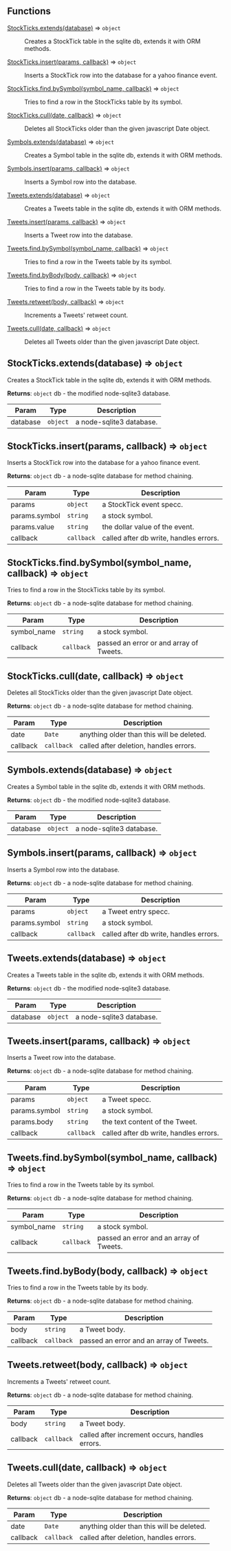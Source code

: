 ## Functions

<dl>
<dt><a href="#StockTicks.extends">StockTicks.extends(database)</a> ⇒ <code>object</code></dt>
<dd><p>Creates a StockTick table in the sqlite db, extends it with ORM methods.</p>
</dd>
<dt><a href="#StockTicks.insert">StockTicks.insert(params, callback)</a> ⇒ <code>object</code></dt>
<dd><p>Inserts a StockTick row into the database for a yahoo finance event.</p>
</dd>
<dt><a href="#StockTicks.find.bySymbol">StockTicks.find.bySymbol(symbol_name, callback)</a> ⇒ <code>object</code></dt>
<dd><p>Tries to find a row in the StockTicks table by its symbol.</p>
</dd>
<dt><a href="#StockTicks.cull">StockTicks.cull(date, callback)</a> ⇒ <code>object</code></dt>
<dd><p>Deletes all StockTicks older than the given javascript Date object.</p>
</dd>
<dt><a href="#Symbols.extends">Symbols.extends(database)</a> ⇒ <code>object</code></dt>
<dd><p>Creates a Symbol table in the sqlite db, extends it with ORM methods.</p>
</dd>
<dt><a href="#Symbols.insert">Symbols.insert(params, callback)</a> ⇒ <code>object</code></dt>
<dd><p>Inserts a Symbol row into the database.</p>
</dd>
<dt><a href="#Tweets.extends">Tweets.extends(database)</a> ⇒ <code>object</code></dt>
<dd><p>Creates a Tweets table in the sqlite db, extends it with ORM methods.</p>
</dd>
<dt><a href="#Tweets.insert">Tweets.insert(params, callback)</a> ⇒ <code>object</code></dt>
<dd><p>Inserts a Tweet row into the database.</p>
</dd>
<dt><a href="#Tweets.find.bySymbol">Tweets.find.bySymbol(symbol_name, callback)</a> ⇒ <code>object</code></dt>
<dd><p>Tries to find a row in the Tweets table by its symbol.</p>
</dd>
<dt><a href="#Tweets.find.byBody">Tweets.find.byBody(body, callback)</a> ⇒ <code>object</code></dt>
<dd><p>Tries to find a row in the Tweets table by its body.</p>
</dd>
<dt><a href="#Tweets.retweet">Tweets.retweet(body, callback)</a> ⇒ <code>object</code></dt>
<dd><p>Increments a Tweets&#39; retweet count.</p>
</dd>
<dt><a href="#Tweets.cull">Tweets.cull(date, callback)</a> ⇒ <code>object</code></dt>
<dd><p>Deletes all Tweets older than the given javascript Date object.</p>
</dd>
</dl>

<a name="StockTicks.extends"></a>

## StockTicks.extends(database) ⇒ <code>object</code>
Creates a StockTick table in the sqlite db, extends it with ORM methods.

**Returns**: <code>object</code> db - the modified node-sqlite3 database.

| Param | Type | Description |
| --- | --- | --- |
| database | <code>object</code> | a node-sqlite3 database. |

<a name="StockTicks.insert"></a>

## StockTicks.insert(params, callback) ⇒ <code>object</code>
Inserts a StockTick row into the database for a yahoo finance event.

**Returns**: <code>object</code> db - a node-sqlite database for method chaining.

| Param | Type | Description |
| --- | --- | --- |
| params | <code>object</code> | a StockTick event specc. |
| params.symbol | <code>string</code> | a stock symbol. |
| params.value | <code>string</code> | the dollar value of the event. |
| callback | <code>callback</code> | called after db write, handles errors. |

<a name="StockTicks.find.bySymbol"></a>

## StockTicks.find.bySymbol(symbol_name, callback) ⇒ <code>object</code>
Tries to find a row in the StockTicks table by its symbol.

**Returns**: <code>object</code> db - a node-sqlite database for method chaining.

| Param | Type | Description |
| --- | --- | --- |
| symbol_name | <code>string</code> | a stock symbol. |
| callback | <code>callback</code> | passed an error or and array of Tweets. |

<a name="StockTicks.cull"></a>

## StockTicks.cull(date, callback) ⇒ <code>object</code>
Deletes all StockTicks older than the given javascript Date object.

**Returns**: <code>object</code> db - a node-sqlite database for method chaining.

| Param | Type | Description |
| --- | --- | --- |
| date | <code>Date</code> | anything older than this will be deleted. |
| callback | <code>callback</code> | called after deletion, handles errors. |

<a name="Symbols.extends"></a>

## Symbols.extends(database) ⇒ <code>object</code>
Creates a Symbol table in the sqlite db, extends it with ORM methods.

**Returns**: <code>object</code> db - the modified node-sqlite3 database.

| Param | Type | Description |
| --- | --- | --- |
| database | <code>object</code> | a node-sqlite3 database. |

<a name="Symbols.insert"></a>

## Symbols.insert(params, callback) ⇒ <code>object</code>
Inserts a Symbol row into the database.

**Returns**: <code>object</code> db - a node-sqlite database for method chaining.

| Param | Type | Description |
| --- | --- | --- |
| params | <code>object</code> | a Tweet entry specc. |
| params.symbol | <code>string</code> | a stock symbol. |
| callback | <code>callback</code> | called after db write, handles errors. |

<a name="Tweets.extends"></a>

## Tweets.extends(database) ⇒ <code>object</code>
Creates a Tweets table in the sqlite db, extends it with ORM methods.

**Returns**: <code>object</code> db - the modified node-sqlite3 database.

| Param | Type | Description |
| --- | --- | --- |
| database | <code>object</code> | a node-sqlite3 database. |

<a name="Tweets.insert"></a>

## Tweets.insert(params, callback) ⇒ <code>object</code>
Inserts a Tweet row into the database.

**Returns**: <code>object</code> db - a node-sqlite database for method chaining.

| Param | Type | Description |
| --- | --- | --- |
| params | <code>object</code> | a Tweet specc. |
| params.symbol | <code>string</code> | a stock symbol. |
| params.body | <code>string</code> | the text content of the Tweet. |
| callback | <code>callback</code> | called after db write, handles errors. |

<a name="Tweets.find.bySymbol"></a>

## Tweets.find.bySymbol(symbol_name, callback) ⇒ <code>object</code>
Tries to find a row in the Tweets table by its symbol.

**Returns**: <code>object</code> db - a node-sqlite database for method chaining.

| Param | Type | Description |
| --- | --- | --- |
| symbol_name | <code>string</code> | a stock symbol. |
| callback | <code>callback</code> | passed an error and an array of Tweets. |

<a name="Tweets.find.byBody"></a>

## Tweets.find.byBody(body, callback) ⇒ <code>object</code>
Tries to find a row in the Tweets table by its body.

**Returns**: <code>object</code> db - a node-sqlite database for method chaining.

| Param | Type | Description |
| --- | --- | --- |
| body | <code>string</code> | a Tweet body. |
| callback | <code>callback</code> | passed an error and an array of Tweets. |

<a name="Tweets.retweet"></a>

## Tweets.retweet(body, callback) ⇒ <code>object</code>
Increments a Tweets' retweet count.

**Returns**: <code>object</code> db - a node-sqlite database for method chaining.

| Param | Type | Description |
| --- | --- | --- |
| body | <code>string</code> | a Tweet body. |
| callback | <code>callback</code> | called after increment occurs, handles errors. |

<a name="Tweets.cull"></a>

## Tweets.cull(date, callback) ⇒ <code>object</code>
Deletes all Tweets older than the given javascript Date object.

**Returns**: <code>object</code> db - a node-sqlite database for method chaining.

| Param | Type | Description |
| --- | --- | --- |
| date | <code>Date</code> | anything older than this will be deleted. |
| callback | <code>callback</code> | called after deletion, handles errors. |


